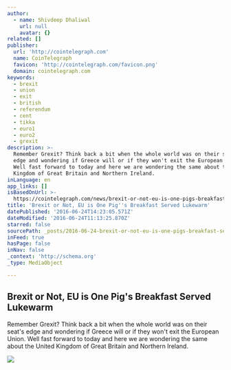 ```yaml
---
author:
  - name: Shivdeep Dhaliwal
    url: null
    avatar: {}
related: []
publisher:
  url: 'http://cointelegraph.com'
  name: CoinTelegraph
  favicon: 'http://cointelegraph.com/favicon.png'
  domain: cointelegraph.com
keywords:
  - brexit
  - union
  - exit
  - british
  - referendum
  - cent
  - tikka
  - euro1
  - euro2
  - grexit
description: >-
  Remember Grexit? Think back a bit when the whole world was on their seat's
  edge and wondering if Greece will or if they won't exit the European Union.
  Well fast forward to today and here we are wondering the same about the United
  Kingdom of Great Britain and Northern Ireland.
inLanguage: en
app_links: []
isBasedOnUrl: >-
  https://cointelegraph.com/news/brexit-or-not-eu-is-one-pigs-breakfast-served-lukewarm
title: 'Brexit or Not, EU is One Pig''s Breakfast Served Lukewarm'
datePublished: '2016-06-24T14:23:05.571Z'
dateModified: '2016-06-24T11:13:25.870Z'
starred: false
sourcePath: _posts/2016-06-24-brexit-or-not-eu-is-one-pigs-breakfast-served-lukewarm.md
inFeed: true
hasPage: false
inNav: false
_context: 'http://schema.org'
_type: MediaObject

---
```

<article style=""><h1>Brexit or Not, EU is One Pig's Breakfast Served Lukewarm</h1><p>Remember Grexit? Think back a bit when the whole world was on their seat's edge and wondering if Greece will or if they won't exit the European Union. Well fast forward to today and here we are wondering the same about the United Kingdom of Great Britain and Northern Ireland.</p><img src="http://cointelegraph.com/images/725_aHR0cDovL2NvaW50ZWxlZ3JhcGguY29tL3N0b3JhZ2UvdXBsb2Fkcy92aWV3LzUwM2E2MmRlY2NlMjE2OGUzNmRhZGQ0YzkzMGI0MDQ5LmpwZw==.jpg" /></article>